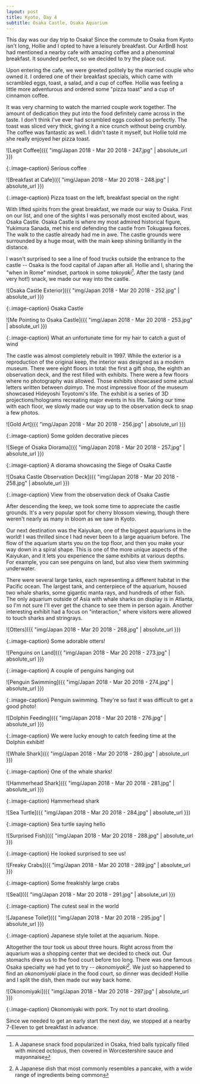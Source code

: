 ```yaml
---
layout: post
title: Kyoto, Day 4
subtitle: Osaka Castle, Osaka Aquarium
---
```


This day was our day trip to Osaka! Since the commute to Osaka from Kyoto isn't long, Hollie and I opted to have a leisurely breakfast. Our AirBnB host had mentioned a nearby cafe with amazing coffee and a phenominal breakfast. It sounded perfect, so we decided to try the place out.

Upon entering the cafe, we were greeted politely by the married couple who owned it. I ordered one of their breakfast specials, which came with scrambled eggs, toast, a salad, and a cup of coffee. Hollie was feeling a little more adventurous and ordered some "pizza toast" and a cup of cinnamon coffee. 

It was very charming to watch the married couple work together. The amount of dedication they put into the food definitely came across in the taste. I don't think I've ever had scrambled eggs cooked so perfectly. The toast was sliced very thick, giving it a nice crunch without being crumbly. The coffee was fantastic as well. I didn't taste it myself, but Hollie told me she really enjoyed her pizza toast.

![Legit Coffee]({{ "img/Japan 2018 - Mar 20 2018 - 247.jpg" | absolute_url }})

{:.image-caption}
Serious coffee

![Breakfast at Cafe]({{ "img/Japan 2018 - Mar 20 2018 - 248.jpg" | absolute_url }})

{:.image-caption}
Pizza toast on the left, breakfast special on the right

With lifted spirits from the great breakfast, we made our way to Osaka. First on our list, and one of the sights I was personally most excited about, was Osaka Castle. Osaka Castle is where my most admired historical figure, Yukimura Sanada, met his end defending the castle from Tokugawa forces. The walk to the castle already had me in awe. The castle grounds were surrounded by a huge moat, with the main keep shining brilliantly in the distance.

I wasn't surprised to see a line of food trucks outside the entrance to the castle -- Osaka is the food capital of Japan after all. Hollie and I, sharing the "when in Rome" mindset, partook in some _takoyaki[^1]_. After the tasty (and very hot!) snack, we made our way into the castle.

![Osaka Castle Exterior]({{ "img/Japan 2018 - Mar 20 2018 - 252.jpg" | absolute_url }})

{:.image-caption}
Osaka Castle

![Me Pointing to Osaka Castle]({{ "img/Japan 2018 - Mar 20 2018 - 253.jpg" | absolute_url }})

{:.image-caption}
What an unfortunate time for my hair to catch a gust of wind

The castle was almost completely rebuilt in 1997. While the exterior is a reproduction of the original keep, the interior was designed as a modern museum. There were eight floors in total: the first a gift shop, the eighth an observation deck, and the rest filled with exhibits. There were a few floors where no photography was allowed. Those exhibits showcased some actual letters written between _daimyo_. The most impressive floor of the museum showcased Hideyoshi Toyotomi's life. The exhibit is a series of 3D projections/holograms recreating major events in his life. Taking our time with each floor, we slowly made our way up to the observation deck to snap a few photos.

![Gold Art]({{ "img/Japan 2018 - Mar 20 2018 - 256.jpg" | absolute_url }})

{:.image-caption}
Some golden decorative pieces

![Siege of Osaka Diorama]({{ "img/Japan 2018 - Mar 20 2018 - 257.jpg" | absolute_url }})

{:.image-caption}
A diorama showcasing the Siege of Osaka Castle

![Osaka Castle Observation Deck]({{ "img/Japan 2018 - Mar 20 2018 - 258.jpg" | absolute_url }})

{:.image-caption}
View from the observation deck of Osaka Castle

After descending the keep, we took some time to appreciate the castle grounds. It's a very popular spot for cherry blossom viewing, though there weren't nearly as many in bloom as we saw in Kyoto. 

Our next destination was the Kaiyukan, one of the biggest aquariums in the world! I was thrilled since I had never been to a large aquarium before. The flow of the aquarium starts you on the top floor, and then you make your way down in a spiral shape. This is one of the more unique aspects of the Kaiyukan, and it lets you experience the same exhibits at various depths. For example, you can see penguins on land, but also view them swimming underwater.

There were several large tanks, each representing a different habitat in the Pacific ocean. The largest tank, and centerpiece of the aquarium, housed two whale sharks, some gigantic manta rays, and hundreds of other fish. The only aquarium outside of Asia with whale sharks on display is in Atlanta, so I'm not sure I'll ever get the chance to see them in person again. Another interesting exhibit had a focus on "interaction," where visitors were allowed to touch sharks and stringrays.

![Otters]({{ "img/Japan 2018 - Mar 20 2018 - 268.jpg" | absolute_url }})

{:.image-caption}
Some adorable otters!

![Penguins on Land]({{ "img/Japan 2018 - Mar 20 2018 - 273.jpg" | absolute_url }})

{:.image-caption}
A couple of penguins hanging out

![Penguin Swimming]({{ "img/Japan 2018 - Mar 20 2018 - 274.jpg" | absolute_url }})

{:.image-caption}
Penguin swimming. They're so fast it was difficult to get a good photo!

![Dolphin Feeding]({{ "img/Japan 2018 - Mar 20 2018 - 276.jpg" | absolute_url }})

{:.image-caption}
We were lucky enough to catch feeding time at the Dolphin exhibit!

![Whale Shark]({{ "img/Japan 2018 - Mar 20 2018 - 280.jpg" | absolute_url }})

{:.image-caption}
One of the whale sharks!

![Hammerhead Shark]({{ "img/Japan 2018 - Mar 20 2018 - 281.jpg" | absolute_url }})

{:.image-caption}
Hammerhead shark

![Sea Turtle]({{ "img/Japan 2018 - Mar 20 2018 - 284.jpg" | absolute_url }})

{:.image-caption}
Sea turtle saying hello

![Surprised Fish]({{ "img/Japan 2018 - Mar 20 2018 - 288.jpg" | absolute_url }})

{:.image-caption}
He looked surprised to see us!

![Freaky Crabs]({{ "img/Japan 2018 - Mar 20 2018 - 289.jpg" | absolute_url }})

{:.image-caption}
Some freakishly large crabs

![Seal]({{ "img/Japan 2018 - Mar 20 2018 - 291.jpg" | absolute_url }})

{:.image-caption}
The cutest seal in the world

![Japanese Toilet]({{ "img/Japan 2018 - Mar 20 2018 - 295.jpg" | absolute_url }})

{:.image-caption}
Japanese style toilet at the aquarium. Nope.

Altogether the tour took us about three hours. Right across from the aquarium was a shopping center that we decided to check out. Our stomachs drew us to the food court before too long. There was one famous Osaka specialty we had yet to try -- _okonomiyaki[^2]_. We just so happened to find an _okonomiyaki_ place in the food court, so dinner was decided! Hollie and I split the dish, then made our way back home.

![Okonomiyaki]({{ "img/Japan 2018 - Mar 20 2018 - 297.jpg" | absolute_url }})

{:.image-caption}
Okonomiyaki with pork. Try not to start drooling.

Since we needed to get an early start the next day, we stopped at a nearby 7-Eleven to get breakfast in advance.

[^1]: A Japanese snack food popularized in Osaka, fried balls typically filled with minced octopus, then covered in Worcestershire sauce and mayonnaise
[^2]: A Japanese dish that most commonly resembles a pancake, with a wide range of ingredients being common